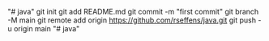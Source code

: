 "# java"  git init git add README.md git commit -m "first commit" git branch -M main git remote add origin https://github.com/rseffens/java.git git push -u origin main
"# java" 
